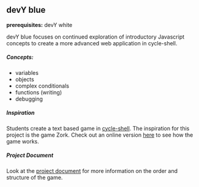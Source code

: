 ## devY blue

**prerequisites:** devY white

devY blue focuses on continued exploration of introductory Javascript concepts to create a more advanced web application in cycle-shell.

##### Concepts:
- variables
- objects
- complex conditionals
- functions (writing)
- debugging

##### Inspiration
Students create a text based game in [cycle-shell](http://cycle.sh). The inspiration for this project is the game Zork. Check out an online version [here](http://iplayif.com/?story=http%3A%2F%2Fwww.ifarchive.org%2Fif-archive%2Fgames%2Fzcode%2Fzdungeon.z5) to see how the game works.

##### Project Document
Look at the [project document](escape-game.md) for more information on the order and structure of the game.
